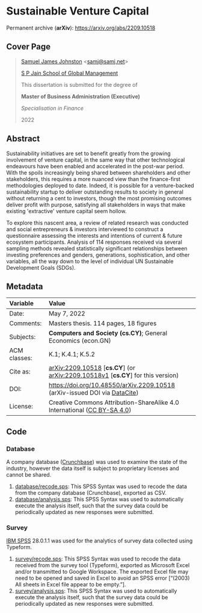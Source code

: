 # Sustainable Venture Capital

Permanent archive (**arXiv**): https://arxiv.org/abs/2209.10518

## Cover Page

> [Samuel James Johnston](https://samjohnston.org) <[samj@samj.net](mailto:samj@samj.net)>
>
> [S P Jain School of Global Management](https://spjain.org)
> 
> This dissertation is submitted for the degree of
> 
> **Master of Business Administration (Executive)**
> 
> *Specialisation in Finance*
> 
> 2022

## Abstract
Sustainability initiatives are set to benefit greatly from the growing involvement of venture capital, in the same way that other technological endeavours have been enabled and accelerated in the post-war period. With the spoils increasingly being shared between shareholders and other stakeholders, this requires a more nuanced view than the finance-first methodologies deployed to date. Indeed, it is possible for a venture-backed sustainability startup to deliver outstanding results to society in general without returning a cent to investors, though the most promising outcomes deliver profit with purpose, satisfying all stakeholders in ways that make existing 'extractive' venture capital seem hollow.

To explore this nascent area, a review of related research was conducted and social entrepreneurs & investors interviewed to construct a questionnaire assessing the interests and intentions of current & future ecosystem participants. Analysis of 114 responses received via several sampling methods revealed statistically significant relationships between investing preferences and genders, generations, sophistication, and other variables, all the way down to the level of individual UN Sustainable Development Goals (SDGs).

## Metadata

| Variable | Value |
| :------- | :---- |
| Date: | May 7, 2022 |
| Comments: | Masters thesis. 114 pages, 18 figures |
| Subjects:	| **Computers and Society (cs.CY)**; General Economics (econ.GN) |
| ACM classes: | K.1; K.4.1; K.5.2 |
| Cite as: | [arXiv:2209.10518](https://arxiv.org/abs/2209.10518) [**cs.CY**] (or [arXiv:2209.10518v1](https://arxiv.org/abs/2209.10518v1) [**cs.CY**] for this version) |
| DOI: | https://doi.org/10.48550/arXiv.2209.10518 (arXiv-issued DOI via [DataCite](https://datacite.org)) |
| License: | Creative Commons Attribution-ShareAlike 4.0 International ([CC BY-SA 4.0](https://creativecommons.org/licenses/by-sa/4.0/)) |

## Code

### Database

A company database ([Crunchbase](https://crunchbase.com)) was used to examine the state of the industry, however the data itself is subject to proprietary licenses and cannot be shared.

1. [database/recode.sps](database/recode.sps): This SPSS Syntax was used to recode the data from the company database (Crunchbase), exported as CSV.
1. [database/analysis.sps](database/analysis.sps): This SPSS Syntax was used to automatically execute the analysis itself, such that the survey data could be periodically updated as new responses were submitted.

### Survey

[IBM SPSS](https://www.ibm.com/sg-en/analytics/spss-statistics-software) 28.0.1.1 was used for the analytics of survey data collected using Typeform.

1. [survey/recode.sps](survey/recode.sps): This SPSS Syntax was used to recode the data received from the survey tool (Typeform), exported as Microsoft Excel and/or transmitted to Google Workspace. The exported Excel file may need to be opened and saved in Excel to avoid an SPSS error [“(2003) All sheets in Excel file appear to be empty.”].
1. [survey/analysis.sps](survey/analysis.sps): This SPSS Syntax was used to automatically execute the analysis itself, such that the survey data could be periodically updated as new responses were submitted.

